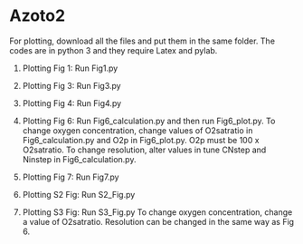 # Azoto2

For plotting, download all the files and put them in the same folder. The codes are in python 3 and they require Latex and pylab. 

1. Plotting Fig 1: 
Run Fig1.py

2. Plotting Fig 3: 
Run Fig3.py

3. Plotting Fig 4:
Run Fig4.py

4. Plotting Fig 6: 
Run Fig6_calculation.py and then run Fig6_plot.py. To change oxygen concentration, change values of O2satratio in Fig6_calculation.py and O2p in Fig6_plot.py. O2p must be 100 x O2satratio. To change resolution, alter values in tune CNstep and Ninstep in Fig6_calculation.py. 

5. Plotting Fig 7:
Run Fig7.py

6. Plotting S2 Fig:
Run S2_Fig.py

7. Plotting S3 Fig: 
Run S3_Fig.py To change oxygen concentration, change a value of O2satratio. Resolution can be changed in the same way as Fig 6.

